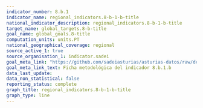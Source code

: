 ```yaml
---
indicator_number: 8.b.1
indicator_name: regional_indicators.8-b-1-b-title
national_indicator_description: regional_indicators.8-b-1-b-title
target_name: global_targets.8-b-title
goal_name: global_goals.8-title
computation_units: units.PT
national_geographical_coverage: regional
source_active_1: true
source_organisation_1: indicator.sadei
goal_meta_link: "https://github.com/sadeiasturias/asturias-datos/raw/develop/descargas/metodologia/8.b.1.b.pdf"
goal_meta_link_text: Ficha metodológica del indicador 8.b.1.b
data_last_update:  
data_non_statistical: false
reporting_status: complete
graph_title: regional_indicators.8-b-1-b-title
graph_type: line
---
```

